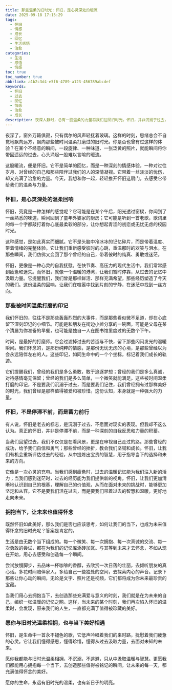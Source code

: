 ```yaml
---
title: 那些温柔的旧时光：怀旧，是心灵深处的暖流
date: 2025-09-18 17:15:29
tags:
  - 怀旧
  - 情感
  - 成长
  - 回忆
  - 生活感悟
  - 治愈
categories:
  - 生活
  - 感悟
  - 情感
toc: true
toc_number: true
abbrlink: a1b2c3d4-e5f6-4789-a123-456789abcdef
keywords:
  - 怀旧
  - 过去
  - 回忆
  - 情感
  - 治愈
  - 成长
description: 夜深人静时，总有一股温柔的力量将我们拉回旧时光。怀旧，并非沉溺于过去，而是一种深刻的自我对话，是心灵深处涌动的暖流。它提醒我们来时的路，抚慰我们当下的疲惫，更给予我们前行的勇气。这篇文章将带你一同感受怀旧的魅力，理解它如何成为我们生命中不可或缺的治愈与力量。
---
```


夜深了，窗外万籁俱寂，只有偶尔的风声轻抚着玻璃。这样的时刻，思绪总会不自觉地飘向远方，飘向那些被时间温柔打磨过的旧时光。你是否也曾有过这样的体验？在某个不经意的瞬间，一段旋律、一种味道、一张泛黄的照片，就能瞬间将你带回遥远的过去，心头涌起一股难以言喻的暖流。

这股暖流，便是怀旧。它不是简单的回忆，而是一种深刻的情感体验，一种对过往岁月、对曾经的自己和那些陪伴过我们的人的深情凝视。它带着一丝淡淡的忧伤，却又充满了治愈的力量。今天，我想和你一起，轻轻推开怀旧这扇门，去感受它带给我们的温柔与力量。

### 怀旧，是心灵深处的温柔回响

怀旧，究竟是一种怎样的感觉呢？它可能是在某个午后，阳光透过窗棂，你闻到了一丝熟悉的味道，瞬间回到了童年外婆家的厨房；它可能是听到一首老歌，歌词里的每一个字都敲打着你心底最柔软的部分，让你想起青涩的初恋或无忧无虑的校园时光。

这种感觉，是如此真实而细腻。它不是头脑中冷冰冰的记忆碎片，而是带着温度、带着情绪的完整体验。它让我们重新感受彼时的心跳，重温那时的欢笑与泪水。在那些瞬间，我们仿佛又变回了那个曾经的自己，带着彼时的纯真、勇敢或迷茫。

怀旧，更像是一种心灵的自我抚慰。在快节奏、高压力的现代生活中，我们常常感到疲惫和迷失。而怀旧，就像一个温暖的港湾，让我们暂时停靠，从过去的记忆中汲取力量。它提醒我们，我们曾是那样鲜活、那样充满希望，那些经历塑造了今天的我们。这份温柔的回响，让我们在喧嚣中找到片刻的宁静，在迷茫中找到一丝方向。

### 那些被时间温柔打磨的印记

我们怀旧的，往往不是那些轰轰烈烈的大事件，而是那些看似微不足道，却在心底留下深刻印记的小细节。可能是和朋友在街边小摊分享的一碗面，可能是父母在某个清晨为你准备的早餐，也可能是独自一人在图书馆里度过的无数个下午。

时间，是最好的打磨师。它会过滤掉过去的苦涩与不快，留下那些闪闪发光的温暖瞬间。我们怀念的，是那份纯粹的情感，是那份无忧无虑的心境，是那些曾经以为会永远陪伴左右的人。这些印记，如同生命中的一个个坐标，标记着我们成长的轨迹。

它们提醒我们，曾经的我们是多么勇敢，敢于追逐梦想；曾经的我们是多么真诚，对待感情毫无保留；曾经的我们是多么简单，一个微笑就能满足。这些被时间温柔打磨的印记，不是要我们沉溺于过去，而是要我们记住，我们曾经拥有过那样美好的时光，我们曾经是那样值得被爱和被珍惜。这份认知，本身就是一种强大的力量。

### 怀旧，不是停滞不前，而是蓄力前行

有人说，怀旧是老去的标志，是沉溺于过去、不愿面对现实的表现。但我却不这么认为。真正的怀旧，并非是停滞不前，而是一种深刻的自我反思和力量的积蓄。

当我们回望过去，我们不仅仅是在看风景，更是在审视自己走过的路。那些曾经的成功，给予我们自信和勇气；那些曾经的挫折，教会我们坚韧和成长。怀旧，让我们有机会重新评估过去的经验，从中提炼出宝贵的智慧，用于指导当下的选择和未来的方向。

它像是一次心灵的充电。当我们感到疲惫时，过去的温暖记忆能为我们注入新的活力；当我们感到迷茫时，过去的经历能为我们提供新的视角。怀旧，让我们更加清晰地认识到自己的根基，理解自己的价值观，从而在面对未来的挑战时，能够更加坚定和从容。它不是要我们活在过去，而是要我们带着过去的智慧和温暖，更好地走向未来。

### 拥抱当下，让未来也值得怀念

既然怀旧如此美好，那么我们是否也应该思考，如何让我们的当下，也成为未来值得怀念的旧时光呢？答案是肯定的。

生活是由无数个当下组成的。每一个微笑、每一次拥抱、每一次真诚的交流、每一次勇敢的尝试，都在为我们的记忆库添砖加瓦。与其等到未来才去怀念，不如从现在开始，用心去感受和创造每一个瞬间。

尝试放慢脚步，去品味一杯咖啡的香醇，去欣赏一次日落的壮丽，去倾听朋友的真心话。多花时间陪伴家人，多给自己一些独处的空间，去探索内心的声音。记录下那些让你心动的瞬间，无论是文字、照片还是视频，它们都将成为你未来最珍贵的宝藏。

当我们用心去拥抱当下，去创造那些充满爱与意义的时刻，我们就是在为未来的自己，编织一张温暖的记忆之网。这样，当未来的某个时刻，我们再次陷入怀旧的温柔时，会发现，原来我们的人生，一直都充满了值得被珍藏的美好。

### 愿你与旧时光温柔相拥，也与当下美好相遇

怀旧，是生命中一首永不褪色的歌，它低声吟唱着我们的来时路，抚慰着我们疲惫的心灵。它让我们懂得感恩，懂得珍惜，懂得从过去汲取力量，去面对未知的未来。

愿你我都能与旧时光温柔相拥，不沉溺，不逃避，只从中汲取温暖与智慧。更愿我们都能用心拥抱每一个当下，去创造那些值得被铭记的瞬间，让未来的每一天，都充满值得怀念的美好。

愿你的生命，永远有旧时光的温柔，也有新日子的明亮。